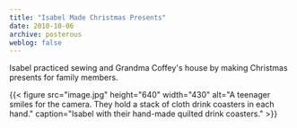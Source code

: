 ```yaml
---
title: "Isabel Made Christmas Presents"
date: 2010-10-06
archive: posterous
weblog: false
---
```


Isabel practiced sewing and Grandma Coffey's house by making Christmas presents for family members.

{{< figure 
	src="image.jpg" 
	height="640" 
	width="430" 
	alt="A teenager smiles for the camera. They hold a stack of cloth drink coasters in each hand." 
	caption="Isabel with their hand-made quilted drink coasters." >}}